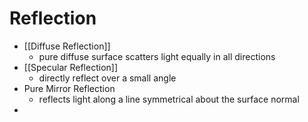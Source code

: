 # Reflection
- [[Diffuse Reflection]]
	- pure diffuse surface scatters light equally in all directions
- [[Specular Reflection]]
	- directly reflect over a small angle
- Pure Mirror Reflection
	- reflects light along a line symmetrical about the surface normal
- 